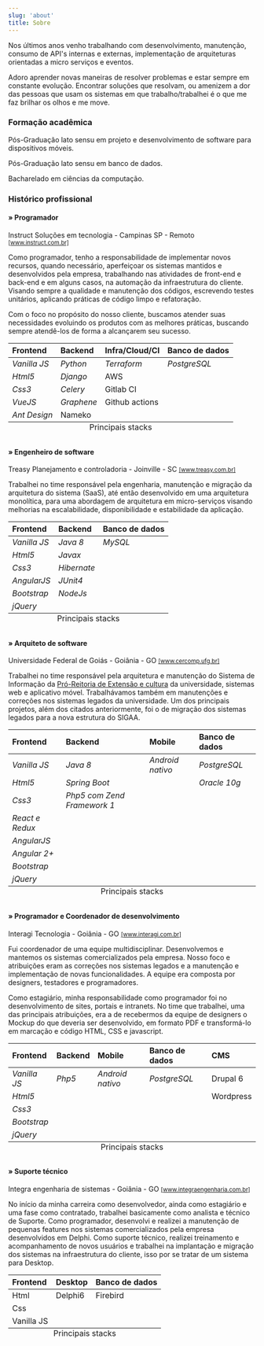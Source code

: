 ```yaml
---
slug: 'about'
title: Sobre
---
```


Nos últimos anos venho trabalhando com desenvolvimento, manutenção, consumo de API's internas e externas, implementação de arquiteturas orientadas a micro serviços e eventos.

Adoro aprender novas maneiras de resolver problemas e estar sempre em constante evolução. Encontrar soluções que resolvam, ou amenizem a dor das pessoas que usam os sistemas em que trabalho/trabalhei é o que me faz brilhar os olhos e me move.

### Formação acadêmica

Pós-Graduação lato sensu em projeto e desenvolvimento de software para dispositivos móveis.

Pós-Graduação lato sensu em banco de dados.

Bacharelado em ciências da computação.


### Histórico profissional

#### » Programador

Instruct Soluções em tecnologia - Campinas SP - Remoto <small><a href="http://instruct.com.br/" target="_blank" rel="noopener noreferrer">[www.instruct.com.br]</a></small>

Como programador, tenho a responsabilidade de implementar novos recursos, quando necessário, aperfeiçoar os sistemas mantidos e desenvolvidos pela empresa, trabalhando nas atividades de front-end e back-end e em alguns casos, na automação da infraestrutura do cliente. Visando sempre a qualidade e manutenção dos códigos, escrevendo testes unitários, aplicando práticas de código limpo e refatoração.

Com o foco no propósito do nosso cliente, buscamos atender suas necessidades evoluindo os produtos com as melhores práticas, buscando sempre atendê-los de forma a alcançarem seu sucesso.

<table>
  <caption style="caption-side:bottom;">Principais stacks</caption>
  <thead>
    <tr>
      <th align="left">Frontend</th>
      <th align="left">Backend</th>
      <th align="left">Infra/Cloud/CI</th>
      <th align="left">Banco de dados</th>
    </tr>
  </thead>
  <tbody>
    <tr>
      <td align="left"><em>Vanilla JS</em></td>
      <td align="left"><em>Python</em></td>
      <td align="left"><em>Terraform</em></td>
      <td align="left"><em>PostgreSQL</em></td>
    </tr>
    <tr>
      <td align="left"><em>Html5</em></td>
      <td align="left"><em>Django</em></td>
      <td align="left">AWS</td>
      <td align="left"></td>
    </tr>
    <tr>
      <td align="left"><em>Css3</em></td>
      <td align="left"><em>Celery</em></td>
      <td align="left">Gitlab CI</td>
      <td align="left"></td>
    </tr>
    <tr>
      <td align="left"><em>VueJS</em></td>
      <td align="left"><em>Graphene</em></td>
      <td align="left">Github actions</td>
      <td align="left"></td>
    </tr>
    <tr>
      <td align="left"><em>Ant Design</em></td>
      <td align="left">Nameko</td>
      <td align="left"></td>
      <td align="left"></td>
    </tr>
  </tbody>
</table>

#### » Engenheiro de software

Treasy Planejamento e controladoria - Joinville - SC <small><a href="https://www.treasy.com.br/" target="_blank" rel="noopener noreferrer">[www.treasy.com.br]</a></small>

Trabalhei no time responsável pela engenharia, manutenção e migração da arquitetura do sistema (SaaS), até então desenvolvido em uma arquitetura monolítica, para uma abordagem de arquitetura em micro-serviços visando melhorias na escalabilidade, disponibilidade e estabilidade da aplicação.

<table>
  <caption style="caption-side:bottom;">Principais stacks</caption>
  <thead>
    <tr>
      <th align="left">Frontend</th>
      <th align="left">Backend</th>
      <th align="left">Banco de dados</th>
    </tr>
  </thead>
  <tbody>
    <tr>
      <td align="left"><em>Vanilla JS</em></td>
      <td align="left"><em>Java 8</em></td>
      <td align="left"><em>MySQL</em></td>
    </tr>
    <tr>
      <td align="left"><em>Html5</em></td>
      <td align="left"><em>Javax</em></td>
      <td align="left"></td>
    </tr>
    <tr>
      <td align="left"><em>Css3</em></td>
      <td align="left"><em>Hibernate</em></td>
      <td align="left"></td>
    </tr>
    <tr>
      <td align="left"><em>AngularJS</em></td>
      <td align="left"><em>JUnit4</em></td>
      <td align="left"></td>
    </tr>
    <tr>
      <td align="left"><em>Bootstrap</em></td>
      <td align="left"><em>NodeJs</em></td>
      <td align="left"></td>
    </tr>
    <tr>
      <td align="left"><em>jQuery</em></td>
      <td align="left"></td>
      <td align="left"></td>
    </tr>
  </tbody>
</table>

#### » Arquiteto de software

Universidade Federal de Goiás - Goiânia - GO <small><a href="http://cercomp.ufg.br" target="_blank" rel="noopener noreferrer">[www.cercomp.ufg.br]</a></small>

Trabalhei no time responsável pela arquitetura e manutenção do Sistema de Informação da <a href="http://proec.ufg.br/" target="_blank" rel="noopener noreferrer">Pró-Reitoria de Extensão e cultura</a> da universidade, sistemas web e aplicativo móvel. Trabalhávamos também em manutenções e correções nos sistemas legados da universidade.
Um dos principais projetos, além dos citados anteriormente, foi o de migração dos sistemas legados para a nova estrutura do SIGAA.

<table>
  <caption style="caption-side:bottom;">Principais stacks</caption>
  <thead>
    <tr>
      <th align="left">Frontend</th>
      <th align="left">Backend</th>
      <th align="left">Mobile</th>
      <th align="left">Banco de dados</th>
    </tr>
  </thead>
  <tbody>
    <tr>
      <td align="left"><em>Vanilla JS</em></td>
      <td align="left"><em>Java 8</em></td>
      <td align="left"><em>Android nativo</em></td>
      <td align="left"><em>PostgreSQL</em></td>
    </tr>
    <tr>
      <td align="left"><em>Html5</em></td>
      <td align="left"><em>Spring Boot</em></td>
      <td align="left"></td>
      <td align="left"><em>Oracle 10g</em></td>
    </tr>
    <tr>
      <td align="left"><em>Css3</em></td>
      <td align="left"><em>Php5 com Zend Framework 1</em></td>
      <td align="left"></td>
      <td align="left"></td>
    </tr>
    <tr>
      <td align="left"><em>React e Redux</em></td>
      <td align="left"></td>
      <td align="left"></td>
      <td align="left"></td>
    </tr>
    <tr>
      <td align="left"><em>AngularJS</em></td>
      <td align="left"></td>
      <td align="left"></td>
      <td align="left"></td>
    </tr>
    <tr>
      <td align="left"><em>Angular 2+</em></td>
      <td align="left"></td>
      <td align="left"></td>
      <td align="left"></td>
    </tr>
    <tr>
      <td align="left"><em>Bootstrap</em></td>
      <td align="left"></td>
      <td align="left"></td>
      <td align="left"></td>
    </tr>
    <tr>
      <td align="left"><em>jQuery</em></td>
      <td align="left"></td>
      <td align="left"></td>
      <td align="left"></td>
    </tr>
  </tbody>
</table>

#### » Programador e Coordenador de desenvolvimento

Interagi Tecnologia - Goiânia - GO <small><a href="http://interagi.com.br" target="_blank" rel="noopener noreferrer">[www.interagi.com.br]</a></small>

Fui coordenador de uma equipe multidisciplinar. Desenvolvemos e mantemos os sistemas comercializados pela empresa.
Nosso foco e atribuições eram as correções nos sistemas legados e a manutenção e implementação de novas funcionalidades. A equipe era composta por designers, testadores e programadores.

Como estagiário, minha responsabilidade como programador foi no desenvolvimento de sites, portais e intranets.
No time que trabalhei, uma das principais atribuições, era a de recebermos da equipe de designers o Mockup do que deveria ser desenvolvido, em formato PDF e transformá-lo em marcação e código HTML, CSS e javascript.

<table>
  <caption style="caption-side:bottom;">Principais stacks</caption>
  <thead>
    <tr>
      <th align="left">Frontend</th>
      <th align="left">Backend</th>
      <th align="left">Mobile</th>
      <th align="left">Banco de dados</th>
      <th align="left">CMS</th>
    </tr>
  </thead>
  <tbody>
    <tr>
      <td align="left"><em>Vanilla JS</em></td>
      <td align="left"><em>Php5</em></td>
      <td align="left"><em>Android nativo</em></td>
      <td align="left"><em>PostgreSQL</em></td>
      <td align="left">Drupal 6</td>
    </tr>
    <tr>
      <td align="left"><em>Html5</em></td>
      <td align="left"></td>
      <td align="left"></td>
      <td align="left"></td>
      <td align="left">Wordpress</td>
    </tr>
    <tr>
      <td align="left"><em>Css3</em></td>
      <td align="left"></td>
      <td align="left"></td>
      <td align="left"></td>
      <td align="left"></td>
    </tr>
    <tr>
      <td align="left"><em>Bootstrap</em></td>
      <td align="left"></td>
      <td align="left"></td>
      <td align="left"></td>
      <td align="left"></td>
    </tr>
    <tr>
      <td align="left"><em>jQuery</em></td>
      <td align="left"></td>
      <td align="left"></td>
      <td align="left"></td>
      <td align="left"></td>
    </tr>
  </tbody>
</table>

#### » Suporte técnico

Integra engenharia de sistemas - Goiânia - GO <small><a href="http://integraengenharia.com.br" target="_blank" rel="noopener noreferrer">[www.integraengenharia.com.br]</a></small>

No início da minha carreira como desenvolvedor, ainda como estagiário e uma fase como contratado, trabalhei basicamente como analista e técnico de Suporte.
Como programador, desenvolvi e realizei a manutenção de pequenas features nos sistemas comercializados pela empresa desenvolvidos em Delphi.
Como suporte técnico, realizei treinamento e acompanhamento de novos usuários e trabalhei na implantação e migração dos sistemas na infraestrutura do cliente, isso por se tratar de um sistema para Desktop.

<table>
  <caption style="caption-side:bottom;">Principais stacks</caption>
  <thead>
    <tr>
      <th align="left">Frontend</th>
      <th align="left">Desktop</th>
      <th align="left">Banco de dados</th>
    </tr>
  </thead>
  <tbody>
    <tr>
      <td align="left">Html</td>
      <td align="left">Delphi6</td>
      <td align="left">Firebird</td>
    </tr>
    <tr>
      <td align="left">Css</td>
      <td align="left"></td>
      <td align="left"></td>
    </tr>
    <tr>
      <td align="left">Vanilla JS</td>
      <td align="left"></td>
      <td align="left"></td>
    </tr>
  </tbody>
</table>
